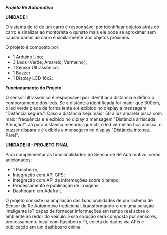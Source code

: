 ***Projeto Ré Automotivo***

**UNIDADE I**  


O sistema de ré de um carro é responsável por identificar objetos atrás do carro e sinalizar ao montorista o qunato mais ele pode se aproximar sem causar danos ao carro e similarmente aos objetos próximos.

O projeto é composto por:
- 1 Arduino Uno;
- 3 Leds (Verde, Amarelo, Vermelho);
- 1 Sensor Ultrassônico;
- 1 Buzzer
- 1 Display LCD 16x2.

**Funcionamento do Projeto**  

O sensor ultrassonico é responsável por identifiar a distância e definir o comportamento dos leds. Se a distância identificada for maior que 300cm, o led verde pisca de forma lenta e é exibido no display a mensagem "Distância segura.". Caso a distância seja maior 50 a luz amarela pisca com maior frequência e é exibido no diplay a mensagem "Distância arriscada. Atenção!". Já para distânica menores que 50, o led vermelho fica acessa, o buzzer dispara e é exibida a mensagem no display "Distância intensa. Pare!".


**UNIDADE III - PROJETO FINAL**  

Para complementar as funcionalidades do Sensor de Ré Automotivo, serão adicionados:

- 1 Raspberry;
- Integração com API GPS;
- Integração com API de informações sobre o tempo;
- Processamento e publicação de imagens;
- Dashboard em Adafruit.

O projeto consiste na ampliação das funcionalidades de um sistema de Sensor de Ré Automotivo tradicional, transformando-o em uma solução inteligente IoT capaz de fornecer informações em tempo real sobre o ambiente ao redor do veículo. Essa solução será composta por sensores, processamento local com Raspberry Pi, coleta de dados via APIs e publicação em um dashboard online.
